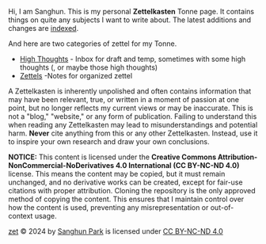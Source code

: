 Hi, I am Sanghun. This is my personal **Zettelkasten** Tonne page. It contains things on quite any subjects I want to write about. The latest additions and changes are [indexed](https://san-ghun.github.io/zet/dex).

And here are two categories of zettel for my Tonne.
- [High Thoughts](https://san-ghun.github.io/zet/highthoughts) - Inbox for draft and temp, sometimes with some high thoughts (, or maybe those high thoughts)
- [Zettels](https://san-ghun.github.io/zet/zettels) -Notes for organized zettel

A Zettelkasten is inherently unpolished and often contains information that may have been relevant, true, or written in a moment of passion at one point, but no longer reflects my current views or may be inaccurate. This is not a "blog," "website," or any form of publication. Failing to understand this when reading any Zettelkasten may lead to misunderstandings and potential harm. **Never** cite anything from this or any other Zettelkasten. Instead, use it to inspire your own research and draw your own conclusions.

**NOTICE:** This content is licensed under the **Creative Commons Attribution-NonCommercial-NoDerivatives 4.0 International (CC BY-NC-ND 4.0)** license. This means the content may be copied, but it must remain unchanged, and no derivative works can be created, except for fair-use citations with proper attribution. Cloning the repository is the only approved method of copying the content. This ensures that I maintain control over how the content is used, preventing any misrepresentation or out-of-context usage.

[zet](https://github.com/san-ghun/zet) © 2024 by [Sanghun Park](https://github.com/san-ghun/) is licensed under [CC BY-NC-ND 4.0](https://creativecommons.org/licenses/by-nc-nd/4.0/?ref=chooser-v1)
